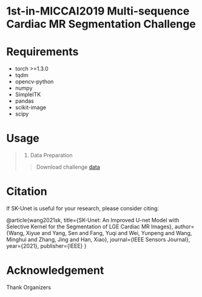 # 1st-in-MICCAI2019 Multi-sequence Cardiac MR Segmentation Challenge
# Requirements
* torch >=1.3.0
* tqdm
* opencv-python
* numpy
* SimpleITK
* pandas
* scikit-image
* scipy








# Usage
> 1. Data Preparation
>> Download challenge [data](https://zmiclab.github.io/projects/mscmrseg19/data.html)

# Citation
If SK-Unet is useful for your research, please consider citing:

@article{wang2021sk,
  title={SK-Unet: An Improved U-net Model with Selective Kernel for the Segmentation of LGE Cardiac MR Images},
  author={Wang, Xiyue and Yang, Sen and Fang, Yuqi and Wei, Yunpeng and Wang, Minghui and Zhang, Jing and Han, Xiao},
  journal={IEEE Sensors Journal},
  year={2021},
  publisher={IEEE}
}
# Acknowledgement
Thank Organizers
